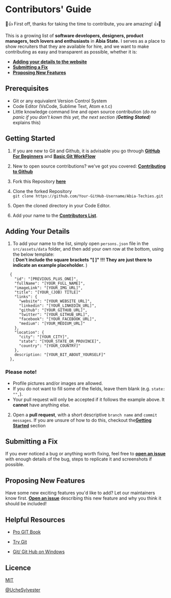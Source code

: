 # Contributors' Guide

💪👍 First off, thanks for taking the time to contribute, you are amazing! 👍💪

This is a growing list of **software developers, designers, product managers, tech lovers and enthusiasts** in **Abia State.** I serves as a place to show recruiters that they are available for hire, and we want to make contributing as easy and transparent as possible, whether it is:

- [**Adding your details to the website**](##Adding-Learning-Resources)
- [**Submitting a Fix**](##Submitting-a-Fix)
- [**Proposing New Features**](##Proposing-New-Features)

## Prerequisites

- Git or any equivalent Version Control System
- Code Editor (VsCode, Sublime Text, Atom e.t.c)
- Little knowledge command line and open source contribution (_do no panic if you don't kown this yet, the next section (**Getting Stated**)_ explains this)

## Getting Started

1.  If you are new to Git and Github, it is advisable you go through
    [**GitHub For Beginners**](http://readwrite.com/2013/09/30/understanding-github-a-journey-for-beginners-part-1/) and [**Basic Git WorkFlow**](https://guides.github.com/introduction/flow/index.html)

2.  New to open source contributions? we've got you covered: [**Contributing to Github**](https://egghead.io/courses/how-to-contribute-to-an-open-source-project-on-github)

3.  Fork this Repository [**here**](https://github.com/Abia-Community/Abia-Techies/fork)

4.  Clone the forked Repository <br>
    `git clone https://github.com/Your-GitHub-Username/Abia-Techies.git`

5.  Open the cloned directory in your Code Editor.

6.  Add your name to the [**Contributors List**](CONTRIBUTORS.md).

## Adding Your Details

1. To add your name to the list, simply open `persons.json` file in the `src/assets/data` folder, and then add your own row at the bottom, using the below template:  
( **Don't include the square brackets "[ ]" !!! They are just there to indicate an example placeholder.** )

```moonscript
  {
    "id": "[PREVIOUS_PLUS_ONE]",
    "fullName": "[YOUR_FULL_NAME]",
    "imageLink": "[YOUR_IMG_URL]",
    "title": "[YOUR_(JOB) TITLE]"
    "links": {
      "website": "[YOUR_WEBSITE_URL]",
      "linkedin": "[YOUR_LINKEDIN_URL]",
      "github": "[YOUR_GITHUB_URL]",
      "twitter": "[YOUR_GITHUB_URL]",
      "facebook": "[YOUR_FACEBOOK_URL]",
      "medium": "[YOUR_MEDIUM_URL]"
    },
    "location": {
      "city": "[YOUR_CITY]",
      "state": "[YOUR_STATE_OR_PROVINCE]",
      "country": "[YOUR_COUNTRY]"
    },
    description: "[YOUR_BIT_ABOUT_YOURSELF]"
  },
```

### Please note!

- Profile pictures and/or images are allowed.
- If you do not want to fill some of the fields, leave them blank (e.g. `state: "",`).
- Your pull request will only be accepted if it follows the example above. It **cannot** have anything else.

2.  Open a **pull request**, with a short descriptive `branch name` and `commit messages`. If you are unsure of how to do this, checkout the[**Getting Started**](##Getting-Started) section

## Submitting a Fix

If you ever noticed a bug or anything worth fixing, feel free to [**open an issue**](https://github.com/Abia-Community/Abia-Techies/issues) with enough details of the bug, steps to replicate it and screenshots if possible.

## Proposing New Features

Have some new exciting features you'd like to add? Let our maintainers know first. [**Open an issue**](https://github.com/Abia-Community/Abia-Techies/issues) describing this new feature and why you think it should be included!

## Helpful Resources

- [Pro GIT Book](https://git-scm.com/book/en/v2)

- [Try Git](https://try.github.io/)

- [Git/ Git Hub on Windows](https://www.youtube.com/watch?v=J_Clau1bYco)

## Licence

[MIT](https://opensource.org/licenses/MIT)

[@UcheSylvester](https://github.com/UcheSylvester)
